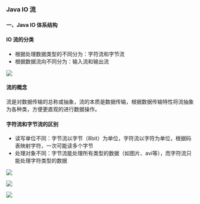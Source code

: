 ### Java IO 流 ###

#### 一、Java IO 体系结构 ####

#### IO 流的分类 ####
* 根据处理数据类型的不同分为：字符流和字节流
* 根据数据流向不同分为：输入流和输出流

![](https://github.com/scalad/Note/blob/master/Java_IO/image/Java_IO.png)

#### 流的概念 ####
流是对数据传输的总称或抽象，流的本质是数据传输，根据数据传输特性将流抽象为各种类，方便更直观的进行数据操作。

#### 字符流和字节流的区别 ####

* 读写单位不同：字节流以字节（8bit）为单位，字符流以字符为单位，根据码表映射字符，一次可能读多个字节
* 处理对象不同：字节流能处理所有类型的数据（如图片、avi等），而字符流只能处理字符类型的数据



![](https://github.com/scalad/Note/blob/master/Java_IO/image/Java_IO_Detail.png)

![](https://github.com/scalad/Note/blob/master/Java_IO/image/input.png)

![](https://github.com/scalad/Note/blob/master/Java_IO/image/output.png)
